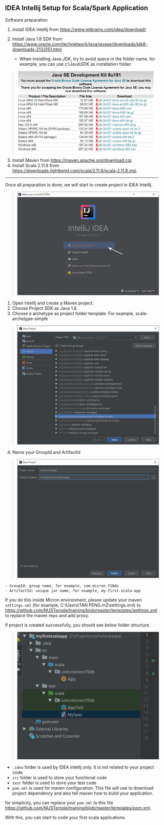 

## IDEA Intellij Setup for Scala/Spark Application

Software preparation

1. Install IDEA Intellij from https://www.jetbrains.com/idea/download/ 

2. Install Java 1.8 SDK from https://www.oracle.com/technetwork/java/javase/downloads/jdk8-downloads-2133151.html

   - When installing Java JDK, try to avoid space in the folder name. for example, you can use c:\Java\SDK as installation folder.

> ![01-Java](./img/01-Java.png)

3. Install Maven from https://maven.apache.org/download.cgi. 
4. Install Scala 2.11.8 from https://downloads.lightbend.com/scala/2.11.8/scala-2.11.8.msi. 

---
Once all preparation is done, we will start to create project in IDEA Intellij. 

> ![01-Intellij-Setup-01](./img/01-Intellij-Setup-01.png)

1. Open Intellij and create a Maven project.
2. Choose Project SDK as Java 1.8.
3. Choose a archetype as project folder template. For example, scala-archetype-simple

> ![01-Intellij-Setup-02](./img/01-Intellij-Setup-02.png)

4. Name your GroupId and ArtifactId

> ![01-Intellij-Setup-03](./img/01-Intellij-Setup-03.png)

	- GroupId: group name, for example, com.micron.f10ds
	- ArtifactId: unique jar name, for example, my-first-scala-app

If you do this inside Micron environment, please update your maven `settings.xml` (for example, C:\Users\TAN PENG\.m2\settings.xml) to https://github.com/NUSTemple/training/blob/master/templates/settings.xml to replace the maven repo and add proxy.

If project is created successfully, you should see below folder structure. 
> ![01-Intellij-Setup-04](./img/01-Intellij-Setup-04.png)

- `.idea` folder is used by IDEA intellij only. it is not related to your project code
- `src` folder is used to store your functional code
- `test` folder is used to store your test code
- `pom.xml` is used for maven configuration. This file will use to download project dependency and also tell maven how to build your application. 

for simplicity, you can replace your `pom.xml` to this file https://github.com/NUSTemple/training/blob/master/templates/pom.xml. 

With this, you can start to code your first scala applications. 

